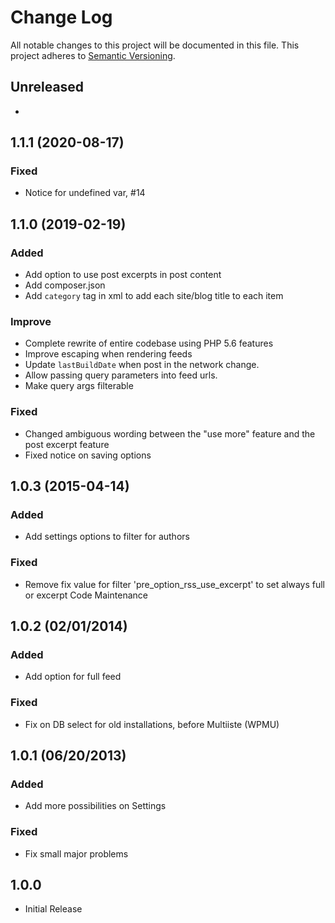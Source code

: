# Change Log
All notable changes to this project will be documented in this file.
This project adheres to [Semantic Versioning](http://semver.org/).

## Unreleased
* 

## 1.1.1 (2020-08-17)
### Fixed
* Notice for undefined var, #14

## 1.1.0 (2019-02-19)
### Added
* Add option to use post excerpts in post content
* Add composer.json
* Add `category` tag in xml to add each site/blog title to each item

### Improve
* Complete rewrite of entire codebase using PHP 5.6 features
* Improve escaping when rendering feeds
* Update `lastBuildDate` when post in the network change.
* Allow passing query parameters into feed urls.
* Make query args filterable

### Fixed
* Changed ambiguous wording between the "use more" feature and the post excerpt feature
* Fixed notice on saving options

## 1.0.3 (2015-04-14)
### Added
* Add settings options to filter for authors

### Fixed
* Remove fix value for filter 'pre_option_rss_use_excerpt' to set always full or excerpt
Code Maintenance

## 1.0.2 (02/01/2014)
### Added
* Add option for full feed

### Fixed
* Fix on DB select for old installations, before Multiiste (WPMU)

## 1.0.1 (06/20/2013)
### Added
* Add more possibilities on Settings

### Fixed
* Fix small major problems

## 1.0.0
* Initial Release
